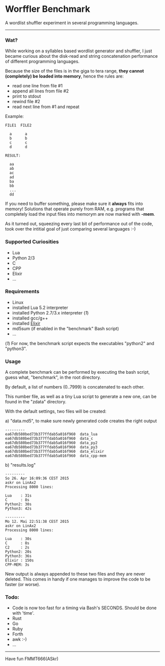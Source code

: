 
Worffler Benchmark
==================

A wordlist shuffler experiment in several programming languages.

---

### Wat?

While working on a syllables based wordlist generator and shuffler,
I just became curious about the disk-read and string concatenation performance
of different programming languages.

Because the size of the files is in the giga to tera range,
**they cannot (completely) be loaded into memory**, hence the rules are:

  - read one line from file #1
  - append all lines from file #2
  - print to stdout
  - rewind file #2
  - read next line from #1 and repeat

Example:

    FILE1  FILE2

      a      a
      b      b
      c      c
      d      d

    RESULT:

      aa
      ab
      ac
      ad
      ba
      bb
      ...
      dd


If you need to buffer something, please make sure it **always** fits into memory!
Solutions that operate purely from RAM, e.g. programs that completely load the
input files into memorym are now marked with **-mem**.

As it turned out, squeezing every last bit of performance out of the code, took
over the intitial goal of just comparing several languages :-)


### Supported Curiosities

 - Lua
 - Python 2/3
 - C
 - CPP
 - Elixir
 - ...


### Requirements

 - Linux
 - installed Lua 5.2 interpreter
 - installed Python 2.7/3.x interpreter (*1*)
 - installed gcc/g++
 - installed [Elixir](http://elixir-lang.org)
 - md5sum (if enabled in the "benchmark" Bash script)
 - ...

 (*1*) For now, the benchmark script expects the executables "python2" and "python3".


### Usage

 A complete benchmark can be performed by executing the bash script,
 guess what, "benchmark", in the root directory.

 By default, a list of numbers (0..7999) is concatenated to each other.

 This number file, as well as a tiny Lua script to generate a new one,
 can be found in the "zdata" directory.

 With the default settings, two files will be created:

 a) "data.md5", to make sure newly generated code creates the right output


    ---------
    ea67db580bed73b377ffdab5a016f960  data_lua
    ea67db580bed73b377ffdab5a016f960  data_c
    ea67db580bed73b377ffdab5a016f960  data_py2
    ea67db580bed73b377ffdab5a016f960  data_py3
    ea67db580bed73b377ffdab5a016f960  data_elixir
    ea67db580bed73b377ffdab5a016f960  data_cpp-mem


 b) "results.log"


    ---------
    So 26. Apr 16:09:36 CEST 2015
    askr on LinAx2
    Processing 8000 lines:

    Lua    : 31s
    C      : 8s
    Python2: 30s
    Python3: 42s

    ---------
    Mo 12. Mai 22:51:38 CEST 2015
    askr on LinAx2
    Processing 8000 lines:

    Lua    : 30s
    C      : 8s
    C2     : 2s
    Python2: 20s
    Python3: 36s
    Elixir : 150s
    CPP-MEM: 3s


  New output is always appended to these two files and they are never deleted.
  This comes in handy if one manages to improve the code to be faster (or worse).


### Todo:

 - Code is now too fast for a timing via Bash's SECONDS.
   Should be done with 'time'.
 - Rust
 - Go
 - Ruby
 - Forth
 - awk :-)
 - ...
   

---
Have fun
FMMT666(ASkr)

